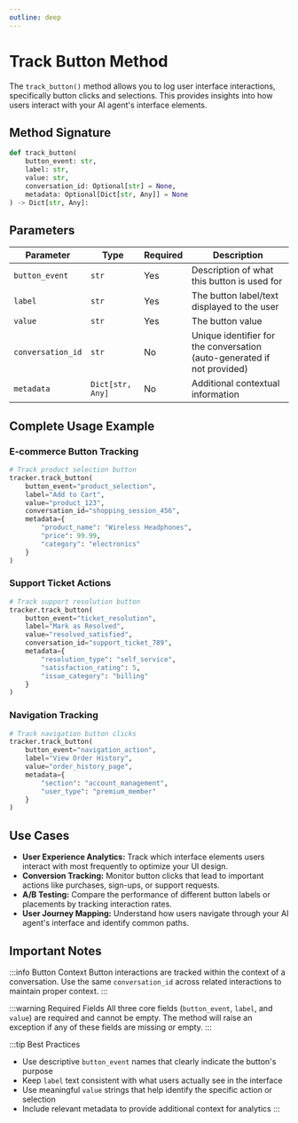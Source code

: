 ```yaml
---
outline: deep
---
```



# Track Button Method

The `track_button()` method allows you to log user interface interactions, specifically button clicks and selections. This provides insights into how users interact with your AI agent's interface elements.

## Method Signature

```python
def track_button(
    button_event: str,
    label: str,
    value: str,
    conversation_id: Optional[str] = None,
    metadata: Optional[Dict[str, Any]] = None
) -> Dict[str, Any]:
```

## Parameters

| Parameter | Type | Required | Description |
|-----------|------|----------|-------------|
| `button_event` | `str` | Yes | Description of what this button is used for |
| `label` | `str` | Yes | The button label/text displayed to the user |
| `value` | `str` | Yes | The button value |
| `conversation_id` | `str` | No | Unique identifier for the conversation (auto-generated if not provided) |
| `metadata` | `Dict[str, Any]` | No | Additional contextual information |

## Complete Usage Example

### E-commerce Button Tracking

```python
# Track product selection button
tracker.track_button(
    button_event="product_selection",
    label="Add to Cart",
    value="product_123",
    conversation_id="shopping_session_456",
    metadata={
        "product_name": "Wireless Headphones",
        "price": 99.99,
        "category": "electronics"
    }
)
```

### Support Ticket Actions

```python
# Track support resolution button
tracker.track_button(
    button_event="ticket_resolution",
    label="Mark as Resolved",
    value="resolved_satisfied",
    conversation_id="support_ticket_789",
    metadata={
        "resolution_type": "self_service",
        "satisfaction_rating": 5,
        "issue_category": "billing"
    }
)
```

### Navigation Tracking

```python
# Track navigation button clicks
tracker.track_button(
    button_event="navigation_action",
    label="View Order History",
    value="order_history_page",
    metadata={
        "section": "account_management",
        "user_type": "premium_member"
    }
)
```

## Use Cases

- **User Experience Analytics:** Track which interface elements users interact with most frequently to optimize your UI design.
- **Conversion Tracking:** Monitor button clicks that lead to important actions like purchases, sign-ups, or support requests.
- **A/B Testing:** Compare the performance of different button labels or placements by tracking interaction rates.
- **User Journey Mapping:** Understand how users navigate through your AI agent's interface and identify common paths.

## Important Notes

:::info Button Context
Button interactions are tracked within the context of a conversation. Use the same `conversation_id` across related interactions to maintain proper context.
:::

:::warning Required Fields
All three core fields (`button_event`, `label`, and `value`) are required and cannot be empty. The method will raise an exception if any of these fields are missing or empty.
:::

:::tip Best Practices
- Use descriptive `button_event` names that clearly indicate the button's purpose
- Keep `label` text consistent with what users actually see in the interface
- Use meaningful `value` strings that help identify the specific action or selection
- Include relevant metadata to provide additional context for analytics
:::
